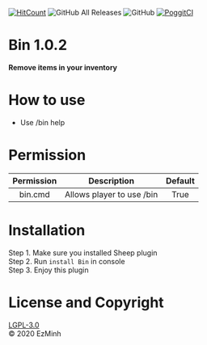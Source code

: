 [![HitCount](http://hits.dwyl.com/EzMinh/Bin.svg)](http://hits.dwyl.com/EzMinh/Bin)
![GitHub All Releases](https://img.shields.io/github/downloads/EzMinh/Bin/total)
![GitHub](https://img.shields.io/github/license/EzMinh/Bin)
[![PoggitCI](https://poggit.pmmp.io/shield.state/Bin)](https://poggit.pmmp.io/p/Bin)
# Bin 1.0.2
**Remove items in your inventory**
# How to use
- Use /bin help
# Permission
| Permission |        Description        | Default |
|:----------:|:-------------------------:|:-------:|
|   bin.cmd  | Allows player to use /bin |   True  |
# Installation
Step 1. Make sure you installed Sheep plugin <br/>
Step 2. Run ```install Bin``` in console <br/>
Step 3. Enjoy this plugin
# License and Copyright
[LGPL-3.0](https://github.com/EzMinh/Bin/blob/1.0.0/LICENSE) <br/>
© 2020 EzMinh
